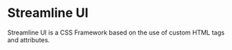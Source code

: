 # Streamline UI
  Streamline UI is a CSS Framework based on the use of custom HTML tags and attributes.

